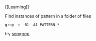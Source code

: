 [[Learning]]

Find instances of pattern in a folder of files
```
grep -r -B1 -A1 PATTERN *
```
try [semgrep](https://semgrep.dev/)